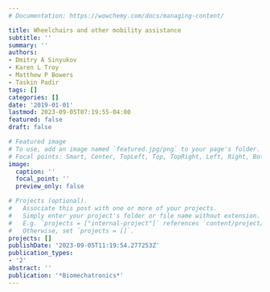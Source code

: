 ```yaml
---
# Documentation: https://wowchemy.com/docs/managing-content/

title: Wheelchairs and other mobility assistance
subtitle: ''
summary: ''
authors:
- Dmitry A Sinyukov
- Karen L Troy
- Matthew P Bowers
- Taskin Padir
tags: []
categories: []
date: '2019-01-01'
lastmod: 2023-09-05T07:19:55-04:00
featured: false
draft: false

# Featured image
# To use, add an image named `featured.jpg/png` to your page's folder.
# Focal points: Smart, Center, TopLeft, Top, TopRight, Left, Right, BottomLeft, Bottom, BottomRight.
image:
  caption: ''
  focal_point: ''
  preview_only: false

# Projects (optional).
#   Associate this post with one or more of your projects.
#   Simply enter your project's folder or file name without extension.
#   E.g. `projects = ["internal-project"]` references `content/project/deep-learning/index.md`.
#   Otherwise, set `projects = []`.
projects: []
publishDate: '2023-09-05T11:19:54.277253Z'
publication_types:
- '2'
abstract: ''
publication: '*Biomechatronics*'
---
```

